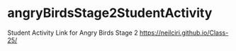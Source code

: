 # angryBirdsStage2StudentActivity
Student Activity Link for Angry Birds Stage 2
https://neilciri.github.io/Class-25/
